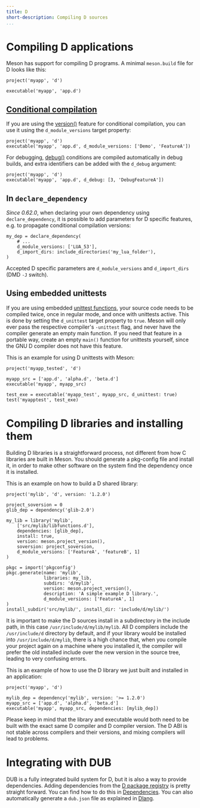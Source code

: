 ```yaml
---
title: D
short-description: Compiling D sources
...
```


# Compiling D applications

Meson has support for compiling D programs. A minimal `meson.build`
file for D looks like this:

```meson
project('myapp', 'd')

executable('myapp', 'app.d')
```

## [Conditional compilation](https://dlang.org/spec/version.html)

If you are using the
[version()](https://dlang.org/spec/version.html#version-specification)
feature for conditional compilation, you can use it using the
`d_module_versions` target property:

```meson
project('myapp', 'd')
executable('myapp', 'app.d', d_module_versions: ['Demo', 'FeatureA'])
```

For debugging, [debug()](https://dlang.org/spec/version.html#debug)
conditions are compiled automatically in debug builds, and extra
identifiers can be added with the `d_debug` argument:

```meson
project('myapp', 'd')
executable('myapp', 'app.d', d_debug: [3, 'DebugFeatureA'])
```

## In `declare_dependency`

*Since 0.62.0*, when declaring your own dependency using `declare_dependency`,
it is possible to add parameters for D specific features, e.g. to propagate
conditional compilation versions:

```meson
my_dep = declare_dependency(
    # ...
    d_module_versions: ['LUA_53'],
    d_import_dirs: include_directories('my_lua_folder'),
)
```

Accepted D specific parameters are `d_module_versions` and `d_import_dirs`
(DMD `-J` switch).

## Using embedded unittests

If you are using embedded [unittest
functions](https://dlang.org/spec/unittest.html), your source code
needs to be compiled twice, once in regular mode, and once with
unittests active. This is done by setting the `d_unittest` target
property to `true`. Meson will only ever pass the respective
compiler's `-unittest` flag, and never have the compiler generate an
empty main function. If you need that feature in a portable way,
create an empty `main()` function for unittests yourself, since the
GNU D compiler does not have this feature.

This is an example for using D unittests with Meson:
```meson
project('myapp_tested', 'd')

myapp_src = ['app.d', 'alpha.d', 'beta.d']
executable('myapp', myapp_src)

test_exe = executable('myapp_test', myapp_src, d_unittest: true)
test('myapptest', test_exe)
```

# Compiling D libraries and installing them

Building D libraries is a straightforward process, not different from
how C libraries are built in Meson. You should generate a pkg-config
file and install it, in order to make other software on the system
find the dependency once it is installed.

This is an example on how to build a D shared library:
```meson
project('mylib', 'd', version: '1.2.0')

project_soversion = 0
glib_dep = dependency('glib-2.0')

my_lib = library('mylib',
    ['src/mylib/libfunctions.d'],
    dependencies: [glib_dep],
    install: true,
    version: meson.project_version(),
    soversion: project_soversion,
    d_module_versions: ['FeatureA', 'featureB', 1]
)

pkgc = import('pkgconfig')
pkgc.generate(name: 'mylib',
              libraries: my_lib,
              subdirs: 'd/mylib',
              version: meson.project_version(),
              description: 'A simple example D library.',
              d_module_versions: ['FeatureA', 1]
)
install_subdir('src/mylib/', install_dir: 'include/d/mylib/')
```

It is important to make the D sources install in a subdirectory in the
include path, in this case `/usr/include/d/mylib/mylib`. All D
compilers include the `/usr/include/d` directory by default, and if
your library would be installed into `/usr/include/d/mylib`, there is
a high chance that, when you compile your project again on a machine
where you installed it, the compiler will prefer the old installed
include over the new version in the source tree, leading to very
confusing errors.

This is an example of how to use the D library we just built and
installed in an application:
```meson
project('myapp', 'd')

mylib_dep = dependency('mylib', version: '>= 1.2.0')
myapp_src = ['app.d', 'alpha.d', 'beta.d']
executable('myapp', myapp_src, dependencies: [mylib_dep])
```

Please keep in mind that the library and executable would both need to
be built with the exact same D compiler and D compiler version. The D
ABI is not stable across compilers and their versions, and mixing
compilers will lead to problems.

# Integrating with DUB

DUB is a fully integrated build system for D, but it is also a way to
provide dependencies. Adding dependencies from the [D package
registry](https://code.dlang.org/) is pretty straight forward. You can
find how to do this in
[Dependencies](Dependencies.md#some-notes-on-dub). You can also
automatically generate a `dub.json` file as explained in
[Dlang](Dlang-module.md#generate_dub_file).
